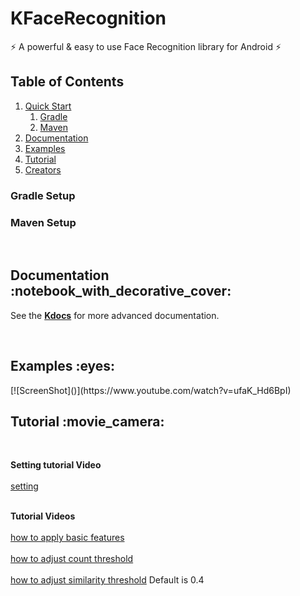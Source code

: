 # KFaceRecognition


:zap: A powerful & easy to use Face Recognition library for Android :zap:


## Table of Contents
1. [Quick Start](#quick-start)
    1. [Gradle](#gradle-setup)
    1. [Maven](#maven-setup)
1. [Documentation](#documentation)
1. [Examples](#examples)
1. [Tutorial](#tutorial)
1. [Creators](#creators)


### Gradle Setup


### Maven Setup


<br/>

<h2 id="documentation">Documentation :notebook_with_decorative_cover:</h2>

<!-- See the [**documentation**](https://weeklycoding.com/mpandroidchart/) for examples and general use of MPAndroidChart. -->

See the [**Kdocs**]() for more advanced documentation.

<br/>

<h2 id="examples">Examples :eyes:</h2>
[![ScreenShot]()](https://www.youtube.com/watch?v=ufaK_Hd6BpI)

<br/>

<h2 id="more-examples">Tutorial :movie_camera:</h2>

<br/>

**Setting tutorial Video**
<br/><br/>
[setting](http://youtube.com)
<br/><br/>

**Tutorial Videos**
<br/><br/>
[how to apply basic features](http://youtube.com)
<br/><br/>
[how to adjust count threshold](http://youtube.com)
<br/><br/>
[how to adjust similarity threshold](http://youtube.com) 
Default is 0.4
<br/><br/>

